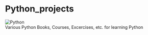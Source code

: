 # Python_projects
![Python](https://a11ybadges.com/badge?logo=python)   
Various Python Books, Courses, Excercises, etc. for learning Python
